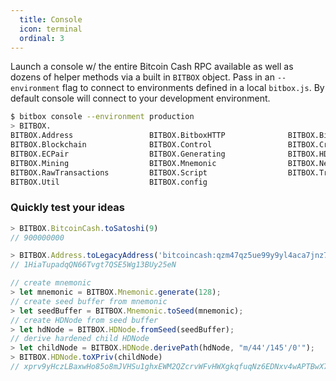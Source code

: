 ```yaml
---
  title: Console
  icon: terminal
  ordinal: 3
---
```


Launch a console w/ the entire Bitcoin Cash RPC available as well as dozens of helper methods via a built in `BITBOX` object. Pass in an `--environment` flag to connect to environments defined in a local `bitbox.js`. By default console will connect to your development environment.

```bash
$ bitbox console --environment production
> BITBOX.
BITBOX.Address                 BITBOX.BitboxHTTP              BITBOX.BitcoinCash
BITBOX.Blockchain              BITBOX.Control                 BITBOX.Crypto
BITBOX.ECPair                  BITBOX.Generating              BITBOX.HDNode
BITBOX.Mining                  BITBOX.Mnemonic                BITBOX.Network
BITBOX.RawTransactions         BITBOX.Script                  BITBOX.Transaction
BITBOX.Util                    BITBOX.config
```

### Quickly test your ideas


```javascript
> BITBOX.BitcoinCash.toSatoshi(9)
// 900000000

> BITBOX.Address.toLegacyAddress('bitcoincash:qzm47qz5ue99y9yl4aca7jnz7dwgdenl85jkfx3znl')
// 1HiaTupadqQN66Tvgt7QSE5Wg13BUy25eN

// create mnemonic
> let mnemonic = BITBOX.Mnemonic.generate(128);
// create seed buffer from mnemonic
> let seedBuffer = BITBOX.Mnemonic.toSeed(mnemonic);
// create HDNode from seed buffer
> let hdNode = BITBOX.HDNode.fromSeed(seedBuffer);
// derive hardened child HDNode
> let childNode = BITBOX.HDNode.derivePath(hdNode, "m/44'/145'/0'");
> BITBOX.HDNode.toXPriv(childNode)
// xprv9yHczLBaxwHo85o8mJVHSu1ghxEWM2QZcrvWFvHWXgkqfuqNz6EDNxv4wAPTBwX7nkrnBTPgdCZi7qyQAF72MF4KTq9UzzygDhvBajpwScs
